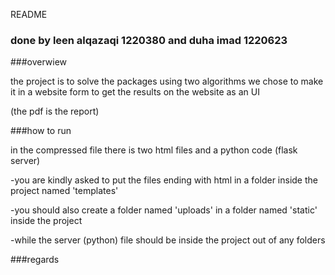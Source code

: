 README

### done by leen alqazaqi 1220380 and duha imad 1220623

###overwiew

the project is to solve the packages using two algorithms we chose to make it in a website form to get the results on the website as an UI 

(the pdf is the report)

###how to run

in the compressed file there is two html files and a python code (flask server)


-you are kindly asked to put the files ending with html in a folder inside the project named 'templates'

-you should also create a folder named 'uploads' in a folder named 'static' inside the project 

-while the server (python) file should be inside the project out of any folders

###regards